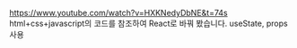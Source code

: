 https://www.youtube.com/watch?v=HXKNedyDbNE&t=74s
html+css+javascript의 코드를 참조하여
React로 바꿔 봤습니다. useState, props 사용
